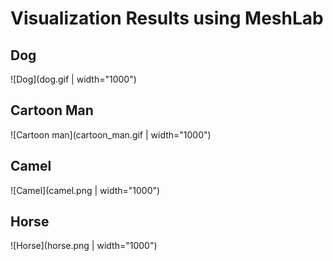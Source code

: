 # Visualization Results using MeshLab
## Dog
![Dog](dog.gif | width="1000")
## Cartoon Man
![Cartoon man](cartoon_man.gif | width="1000")
## Camel
![Camel](camel.png | width="1000")
## Horse
![Horse](horse.png | width="1000")
